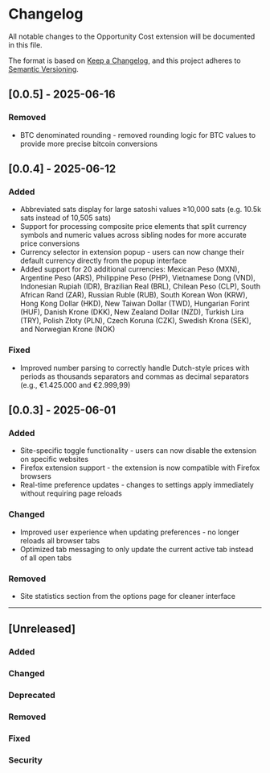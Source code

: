 # Changelog

All notable changes to the Opportunity Cost extension will be documented in this file.

The format is based on [Keep a Changelog](https://keepachangelog.com/en/1.0.0/),
and this project adheres to [Semantic Versioning](https://semver.org/spec/v2.0.0.html).

## [0.0.5] - 2025-06-16

### Removed

- BTC denominated rounding - removed rounding logic for BTC values to provide more precise bitcoin conversions

## [0.0.4] - 2025-06-12

### Added

- Abbreviated sats display for large satoshi values ≥10,000 sats (e.g. 10.5k sats instead of 10,505 sats)
- Support for processing composite price elements that split currency symbols and numeric values across sibling nodes for more accurate price conversions
- Currency selector in extension popup - users can now change their default currency directly from the popup interface
- Added support for 20 additional currencies: Mexican Peso (MXN), Argentine Peso (ARS), Philippine Peso (PHP), Vietnamese Dong (VND), Indonesian Rupiah (IDR), Brazilian Real (BRL), Chilean Peso (CLP), South African Rand (ZAR), Russian Ruble (RUB), South Korean Won (KRW), Hong Kong Dollar (HKD), New Taiwan Dollar (TWD), Hungarian Forint (HUF), Danish Krone (DKK), New Zealand Dollar (NZD), Turkish Lira (TRY), Polish Złoty (PLN), Czech Koruna (CZK), Swedish Krona (SEK), and Norwegian Krone (NOK)

### Fixed

- Improved number parsing to correctly handle Dutch-style prices with periods as thousands separators and commas as decimal separators (e.g., €1.425.000 and €2.999,99)

## [0.0.3] - 2025-06-01

### Added

- Site-specific toggle functionality - users can now disable the extension on specific websites
- Firefox extension support - the extension is now compatible with Firefox browsers
- Real-time preference updates - changes to settings apply immediately without requiring page reloads

### Changed

- Improved user experience when updating preferences - no longer reloads all browser tabs
- Optimized tab messaging to only update the current active tab instead of all open tabs

### Removed

- Site statistics section from the options page for cleaner interface

---

## [Unreleased]

### Added

### Changed

### Deprecated

### Removed

### Fixed

### Security
